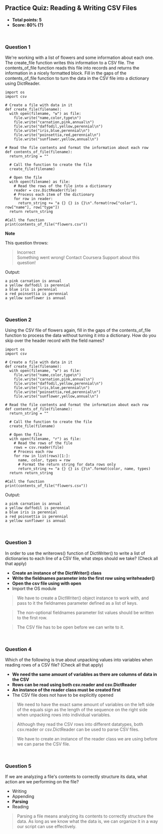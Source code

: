 ## Practice Quiz: Reading & Writing CSV Files
* **Total points: 5**
* **Score: 80% (?)**

<br>

### Question 1

We're working with a list of flowers and some information about each one. The create_file function writes this information to a CSV file. The contents_of_file function reads this file into records and returns the information in a nicely formatted block. Fill in the gaps of the contents_of_file function to turn the data in the CSV file into a dictionary using DictReader.

```
import os
import csv

# Create a file with data in it
def create_file(filename):
  with open(filename, "w") as file:
    file.write("name,color,type\n")
    file.write("carnation,pink,annual\n")
    file.write("daffodil,yellow,perennial\n")
    file.write("iris,blue,perennial\n")
    file.write("poinsettia,red,perennial\n")
    file.write("sunflower,yellow,annual\n")

# Read the file contents and format the information about each row
def contents_of_file(filename):
  return_string = ""

  # Call the function to create the file 
  create_file(filename)

  # Open the file
  with open(filename) as file:
    # Read the rows of the file into a dictionary
    reader = csv.DictReader(file)
    # Process each item of the dictionary
    for row in reader:
      return_string += "a {} {} is {}\n".format(row["color"], row["name"], row["type"])
  return return_string

#Call the function
print(contents_of_file("flowers.csv"))
```

**Note**

This question throws:
> Incorrect\
Something went wrong! Contact Coursera Support about this question!

Output:
```
a pink carnation is annual
a yellow daffodil is perennial
a blue iris is perennial
a red poinsettia is perennial
a yellow sunflower is annual
```

<br>

### Question 2

Using the CSV file of flowers again, fill in the gaps of the contents_of_file function to process the data without turning it into a dictionary. How do you skip over the header record with the field names?

```
import os
import csv

# Create a file with data in it
def create_file(filename):
  with open(filename, "w") as file:
    file.write("name,color,type\n")
    file.write("carnation,pink,annual\n")
    file.write("daffodil,yellow,perennial\n")
    file.write("iris,blue,perennial\n")
    file.write("poinsettia,red,perennial\n")
    file.write("sunflower,yellow,annual\n")

# Read the file contents and format the information about each row
def contents_of_file(filename):
  return_string = ""

  # Call the function to create the file 
  create_file(filename)

  # Open the file
  with open(filename, "r") as file:
    # Read the rows of the file
    rows = csv.reader(file)
    # Process each row
    for row in list(rows)[1:]:
      name, color, types = row
      # Format the return string for data rows only
      return_string += "a {} {} is {}\n".format(color, name, types)
  return return_string

#Call the function
print(contents_of_file("flowers.csv"))
```

Output:

```
a pink carnation is annual
a yellow daffodil is perennial
a blue iris is perennial
a red poinsettia is perennial
a yellow sunflower is annual
```

<br>

### Question 3

In order to use the writerows() function of DictWriter() to write a list of dictionaries to each line of a CSV file, what steps should we take? (Check all that apply)

* **Create an instance of the DictWriter() class**
* **Write the fieldnames parameter into the first row using writeheader()**
* **Open the csv file using with open**
* Import the OS module

> We have to create a DictWriter() object instance to work with, and pass to it the fieldnames parameter defined as a list of keys.

> The non-optional fieldnames parameter list values should be written to the first row.

> The CSV file has to be open before we can write to it.

<br>

### Question 4

Which of the following is true about unpacking values into variables when reading rows of a CSV file? (Check all that apply)

* **We need the same amount of variables as there are columns of data in the CSV**
* **Rows can be read using both csv.reader and csv.DictReader**
* **An instance of the reader class must be created first**
* The CSV file does not have to be explicitly opened

> We need to have the exact same amount of variables on the left side of the equals sign as the length of the sequence on the right side when unpacking rows into individual variables.

> Although they read the CSV rows into different datatypes, both csv.reader or csv.DictReader can be used to parse CSV files.

> We have to create an instance of the reader class we are using before we can parse the CSV file.

<br>

### Question 5

If we are analyzing a file's contents to correctly structure its data, what action are we performing on the file?

* Writing
* Appending
* **Parsing**
* Reading

> Parsing a file means analyzing its contents to correctly structure the data. As long as we know what the data is, we can organize it in a way our script can use effectively.